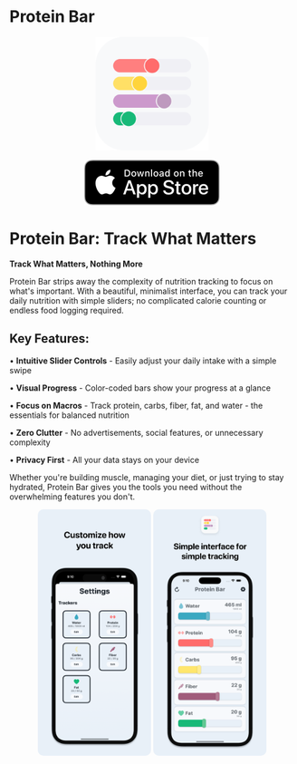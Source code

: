 # Protein Bar

<p align="center">
  <img src="assets/protein-bar-icon.svg" width="200" height="200">
</p>

<p align="center">
  <a href="https://apps.apple.com/us/app/proteinbar-track-what-matters/id6744848135">
    <img src="assets/app-store.svg" alt="Download on the App Store">
  </a>
</p>


# Protein Bar: Track What Matters

**Track What Matters, Nothing More**

Protein Bar strips away the complexity of nutrition tracking to focus on what's important. With a beautiful, minimalist interface, you can track your daily nutrition with simple sliders; no complicated calorie counting or endless food logging required.

## Key Features:

• **Intuitive Slider Controls** - Easily adjust your daily intake with a simple swipe

• **Visual Progress** - Color-coded bars show your progress at a glance

• **Focus on Macros** - Track protein, carbs, fiber, fat, and water - the essentials for balanced nutrition

• **Zero Clutter** - No advertisements, social features, or unnecessary complexity

• **Privacy First** - All your data stays on your device

Whether you're building muscle, managing your diet, or just trying to stay hydrated, Protein Bar gives you the tools you need without the overwhelming features you don't.

<p align="center">
  <img src="assets/screenshot-1.png" width="200" style="border-radius: 10px;">
  <img src="assets/screenshot-2.png" width="200" style="border-radius: 10px;">
</p>